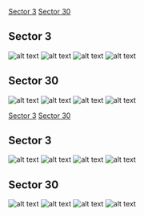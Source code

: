 [Sector 3](#sector3)
[Sector 30](#sector30)

<a name = "sector3"></a>
## Sector 3
![alt text](/tt/WASP-053_Sector_3/WASP-053_Sector_3_a_TimeSeries.png)
![alt text](/tt/WASP-053_Sector_3/WASP-053_Sector_3_b_FoldedLightCurve.png)
![alt text](/tt/WASP-053_Sector_3/WASP-053_Sector_3_b_IndividualTransitsWithFit.png)
![alt text](/tt/WASP-053_Sector_3/WASP-053_Sector_3_c_TimingResiduals.png)

<a name = "sector30"></a>
## Sector 30
![alt text](/tt/WASP-053_Sector_30/WASP-053_Sector_30_a_TimeSeries.png)
![alt text](/tt/WASP-053_Sector_30/WASP-053_Sector_30_b_FoldedLightCurve.png)
![alt text](/tt/WASP-053_Sector_30/WASP-053_Sector_30_b_IndividualTransitsWithFit.png)
![alt text](/tt/WASP-053_Sector_30/WASP-053_Sector_30_c_TimingResiduals.png)

[Sector 3](#sector3)
[Sector 30](#sector30)

<a name = "sector3"></a>
## Sector 3
![alt text](/tt/WASP-053_Sector_3/WASP-053_Sector_3_a_TimeSeries.png)
![alt text](/tt/WASP-053_Sector_3/WASP-053_Sector_3_b_FoldedLightCurve.png)
![alt text](/tt/WASP-053_Sector_3/WASP-053_Sector_3_b_IndividualTransitsWithFit.png)
![alt text](/tt/WASP-053_Sector_3/WASP-053_Sector_3_c_TimingResiduals.png)

<a name = "sector30"></a>
## Sector 30
![alt text](/tt/WASP-053_Sector_30/WASP-053_Sector_30_a_TimeSeries.png)
![alt text](/tt/WASP-053_Sector_30/WASP-053_Sector_30_b_FoldedLightCurve.png)
![alt text](/tt/WASP-053_Sector_30/WASP-053_Sector_30_b_IndividualTransitsWithFit.png)
![alt text](/tt/WASP-053_Sector_30/WASP-053_Sector_30_c_TimingResiduals.png)

